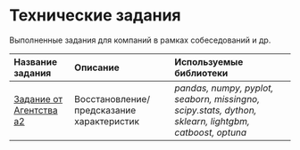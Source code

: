 # Технические задания
Выполненные задания для компаний в рамках собеседований и др.


| Название задания | Описание | Используемые библиотеки | 
| :---------------------- | :---------------------- | :---------------------- |
| [Задание от Агентства а2](Agency_a2) | Восстановление/предсказание характеристик | *pandas, numpy, pyplot, seaborn, missingno, scipy.stats, dython, sklearn, lightgbm, catboost, optuna* |
